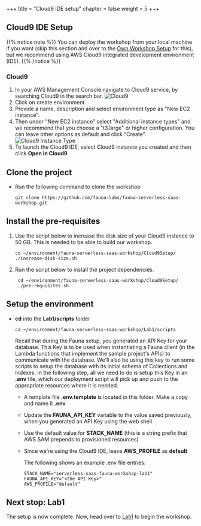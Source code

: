 +++
title = "Cloud9 IDE setup"
chapter = false
weight = 5
+++

## Cloud9 IDE Setup

{{% notice note %}}
You can deploy the workshop from your local machine if you want
(skip this section and over to the <a href="06_own_workstation.html">Own Workshop Setup</a> for this), 
but we recommend using AWS Cloud9 integrated development environment (IDE).
{{% /notice %}}

### Cloud9

1. In your AWS Management Console navigate to Cloud9 service, by searching Cloud9 in the search bar.
    ![Cloud9](/images/Cloud9.png?width=800)
2. Click on create environment.
3. Provide a name, description and select environment type as "New EC2 instance".
4. Then under "New EC2 instance" select "Additional instance types" and we recommend that you choose a "t3.large" or higher configuration. You can leave other options as default and click "Create".
    ![Cloud9 Instance Type](/images/Cloud9_InstanceType.png?width=700)
5. To launch the Cloud9 IDE, select Cloud9 instance you created and then click **Open in Cloud9**


## Clone the project

* Run the following command to clone the workshop
  ```
  git clone https://github.com/fauna-labs/fauna-serverless-saas-workshop.git
  ```

## Install the pre-requisites
1. Use the script below to increase the disk size of your Cloud9 instance to 50 GB. This is needed to be able to build our workshop.
   ```
   cd ~/environment/fauna-serverless-saas-workshop/Cloud9Setup/
   ./increase-disk-size.sh 
   ```
2. Run the script below to install the project dependencies.
   ```
    cd ~/environment/fauna-serverless-saas-workshop/Cloud9Setup/
    ./pre-requisites.sh
   ```

## Setup the environment

* **cd** into the **Lab1/scripts** folder
  ```
  cd ~/environment/fauna-serverless-saas-workshop/Lab1/scripts
  ```
  Recall that during the Fauna setup, you generated an API Key for your database. This Key is to be used when instantiating a Fauna client (in the Lambda functions that   implement the sample project's APIs) to communicate with the database. We'll also be using this key to run some scripts to setup the database with its initial schema    of Collections and Indexes. In the following step, all we need to do is setup this Key in an **.env** file, which our deployment script will pick up and push to the     appropriate resources where it is needed.

  * A template file **.env.template** is located in this folder. Make a copy and name it **.env**

  * Update the **FAUNA_API_KEY** variable to the value saved previously, when you generated an API Key using the web shell

  * Use the default value for **STACK_NAME** (this is a string prefix that AWS SAM prepends to provisioned resources)

  * Since we're using the Cloud9 IDE, leave **AWS_PROFILE** as **default**

    The following shows an example .env file entries:

    ```
    STACK_NAME="serverless-saas-fauna-workshop-lab1"
    FAUNA_API_KEY="<the API Key>"
    AWS_PROFILE="default"
    ```

## Next stop: Lab1

The setup is now complete. Now, head over to <a href="/1_lab1.html">Lab1</a> to begin the workshop.
